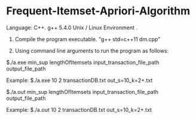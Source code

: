 # Frequent-Itemset-Apriori-Algorithm

Language: C++. g++ 5.4.0
Unix / Linux Environment .

1. Compile the program executable. "g++ std=c++11 dm.cpp" 

2. Using command line arguments to run the program as follows:

$./a.exe min_sup lengthOfItemsets input_transaction_file_path output_file_path

Example:  $./a.exe 10 2 transactionDB.txt out_s=10_k=2+.txt

$./a.out min_sup lengthOfItemsets input_transaction_file_path output_file_path

Example:  $./a.out 10 2 transactionDB.txt out_s=10_k=2+.txt
